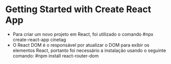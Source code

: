 # Getting Started with Create React App


- Para criar um novo projeto em React, foi utilizado o comando #npx create-react-app cinetag
 - O React DOM é o responsável por atualizar o DOM para exibir os elementos React, portanto foi necessário a instalação usando o seguinte comando: 
#npm install react-router-dom



